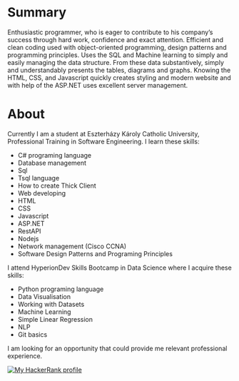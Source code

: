 # Summary
Enthusiastic programmer, who is eager to contribute to his company’s success through hard 
work, confidence and exact attention. Efficient and clean coding used with object-oriented 
programming, design patterns and programming principles. Uses the SQL and Machine 
learning to simply and easily managing the data structure. From these data substantively, 
simply and understandably presents the tables, diagrams and graphs. Knowing the HTML, 
CSS, and Javascript quickly creates styling and modern website and with help of the ASP.NET 
uses excellent server management.

# About
Currently I am a student at Eszterházy Károly Catholic University, Professional Training in Software Engineering. I learn these skills: 

* C# programing language
* Database management
* Sql
* Tsql language
* How to create Thick Client
* Web developing
* HTML
* CSS
* Javascript
* ASP.NET
* RestAPI
* Nodejs
* Network management (Cisco CCNA)
* Software Design Patterns and Programing Principles

I attend HyperionDev Skills Bootcamp in Data Science where I acquire these skills: 

* Python programing language
* Data Visualisation
* Working with Datasets
* Machine Learning
* Simple Linear Regression
* NLP 
* Git basics

I am looking for an opportunity that could provide me relevant professional experience.

[![My HackerRank profile](https://upload.wikimedia.org/wikipedia/commons/thumb/4/40/HackerRank_Icon-1000px.png/220px-HackerRank_Icon-1000px.png)](https://www.hackerrank.com/herczeg_tamas_b1)

<!--
**scktom/scktom** is a ✨ _special_ ✨ repository because its `README.md` (this file) appears on your GitHub profile.

Here are some ideas to get you started:

- 🔭 I’m currently working on ...
- 🌱 I’m currently learning ...
- 👯 I’m looking to collaborate on ...
- 🤔 I’m looking for help with ...
- 💬 Ask me about ...
- 📫 How to reach me: ...
- 😄 Pronouns: ...
- ⚡ Fun fact: ...
-->

